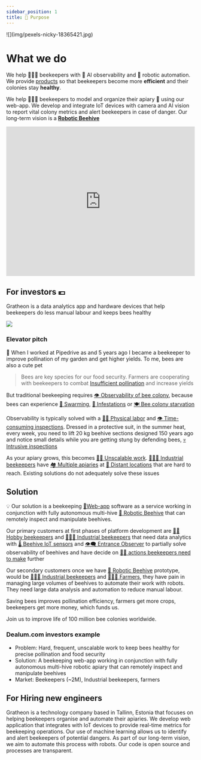 ```yaml
---
sidebar_position: 1
title: 🌻 Purpose
---
```


<div style={{ height:150, overflow:"hidden", verticalAlign:"middle", marginBottom:10, borderRadius:5 }}><div style={{ marginTop: "-20%" }}>
![](img/pexels-nicky-18365421.jpg)
</div></div>

# What we do

We help 🧑🏻‍🚀 beekeepers with 🐝 AI observability and 🤖 robotic automation. 
We provide [products](../products/index.md) so that beekeepers become more **efficient** and their colonies stay **healthy**.

We help 🧑🏻‍🚀 beekeepers to model and organize their apiary 🐝 using our web-app. We develop and integrate IoT devices with camera and AI vision to report vital colony metrics and alert beekeepers in case of danger. Our long-term vision is a [**Robotic Beehive**](https://www.notion.so/Robotic-Beehive-fd9559a2950b44bc8291972299ced18e?pvs=21)

<iframe width="100%" height="400" src="https://www.youtube.com/embed/gM3AJEAhmXc" title="Call to action for automated beekeeping with Gratheon" frameborder="0" allow="accelerometer; autoplay; clipboard-write; encrypted-media; gyroscope; picture-in-picture; web-share" referrerpolicy="strict-origin-when-cross-origin" allowfullscreen></iframe>


## For investors 💶
Gratheon is a data analytics app and hardware devices that help beekeepers do less manual labour and keeps bees healthy

![](img/artjom-exhausted.png)

### Elevator pitch

📢 When I worked at Pipedrive as  and 5 years ago I became a beekeeper to improve pollination of my garden and get higher yields. To me, bees are also a cute pet


> Bees are key species for our food security. Farmers are cooperating with beekeepers to combat [Insufficient pollination](https://www.notion.so/Insufficient-pollination-93d31ab6309443f9bbe0a50f4b560188?pvs=21) and increase yields

But traditional beekeeping requires [👁️ Observability of bee colony](../🌨️%20Problems/👁️%20Observability%20of%20bee%20colony.md), because bees can experience [🧶 Swarming](../🌨️%20Problems/🧶%20Swarming.md), [🦀 Infestations](../🌨️%20Problems/🦀%20Infestations.md)  or [🍽️ Bee colony starvation](../🌨️%20Problems/🍽️%20Bee%20colony%20starvation.md)

Observability is typically solved with a [💪🏻 Physical labor](../🌨️%20Problems/💪🏻%20Physical%20labor.md)  and [👁️ Time-consuming inspections](../🌨️%20Problems/👁️%20Time-consuming%20inspections.md). Dressed in a protective suit, in the summer heat, every week, you need to lift 20 kg beehive sections designed 150 years ago and notice small details while you are getting stung by defending bees, [💀 Intrusive inspections](../🌨️%20Problems/💀%20Intrusive%20inspections.md)

As your apiary grows, this becomes [💪🏻 Unscalable work](../🌨️%20Problems/💪🏻%20Unscalable%20work.md). [👨🏻‍🚒 Industrial beekeepers](../products/clients/👨🏻‍🚒%20Industrial%20beekeepers.md) have [🏘️ Multiple apiaries](../🌨️%20Problems/🏘️%20Multiple%20apiaries.md)  at [🌲 Distant locations](../🌨️%20Problems/🌲%20Distant%20locations.md) that are hard to reach. Existing solutions do not adequately solve these issues
  
## Solution

💡 Our solution is a beekeeping [📱Web-app](../products/📱Web-app/📱Web-app.md) software as a service working in conjunction with fully autonomous multi-hive [🧿 Robotic Beehive](../products/🧿%20Robotic%20Beehive/🧿%20Robotic%20Beehive.md)  that can remotely inspect and manipulate beehives.

Our primary customers at first phases of platform development are [🧑‍🚀 Hobby beekeepers](../products/clients/🧑‍🚀%20Hobby%20beekeepers.md) and [👨🏻‍🚒 Industrial beekeepers](../products/clients/👨🏻‍🚒%20Industrial%20beekeepers.md) that need data analytics with [🌡️ Beehive IoT sensors](../products/🌡️%20Beehive%20IoT%20sensors/🌡️%20Beehive%20IoT%20sensors.md) and [👁️‍🗨️ Entrance Observer](../products/👁️‍🗨️%20Entrance%20Observer/👁️‍🗨️%20Entrance%20Observer.md) to partially solve  observability of beehives and have decide on [🧑‍🚀 actions beekeepers need to make](../products/🧑‍🚀%20Actions%20beekeepers%20make.md) further

Our secondary customers once we have [🧿 Robotic Beehive](../products/🧿%20Robotic%20Beehive/🧿%20Robotic%20Beehive.md) prototype, would be [👨🏻‍🚒 Industrial beekeepers](../products/clients/👨🏻‍🚒%20Industrial%20beekeepers.md) and [🧑🏻‍🌾 Farmers](../products/clients/🧑🏻‍🌾%20Farmers.md), they have pain in managing large volumes of beehives to automate their work with robots. They need large data analysis and automation to reduce manual labour. 

Saving bees improves pollination efficiency, farmers get more crops, beekeepers get more money, which funds us.

Join us to improve life of 100 million bee colonies worldwide.


### Dealum.com investors example
- Problem: Hard, frequent, unscalable work to keep bees healthy for precise pollination and food security
- Solution: A beekeeping web-app working in conjunction with fully autonomous multi-hive robotic apiary that can remotely inspect and manipulate beehives
- Market: Beekeepers (~2M), Industrial beekeepers, farmers


## For Hiring new engineers

Gratheon is a technology company based in Tallinn, Estonia that focuses on helping beekeepers organise and automate their apiaries. We develop web application that integrates with IoT devices to provide real-time metrics for beekeeping operations. Our use of machine learning allows us to identify and alert beekeepers of potential dangers. As part of our long-term vision, we aim to automate this process with robots. Our code is open source and processes are transparent.
